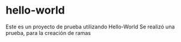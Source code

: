# hello-world
Este es un proyecto de prueba utilizando Hello-World
Se realizó una prueba, para la creación de ramas

